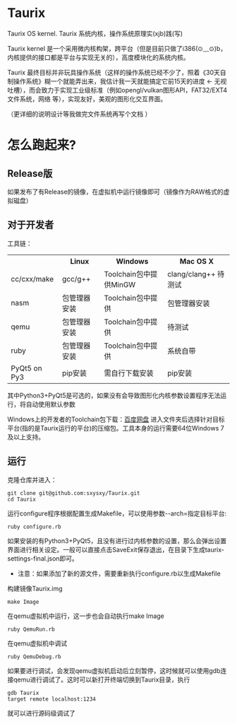 # Taurix
Taurix OS kernel. Taurix 系统内核，操作系统原理实(xjb)践(写)

Taurix kernel 是一个采用微内核构架，跨平台（但是目前只做了i386(⊙﹏⊙)b，内核提供的接口都是平台与实现无关的），高度模块化的系统内核。

Taurix 最终目标并非玩具操作系统（这样的操作系统已经不少了，照着《30天自制操作系统》糊一个就能弄出来，我估计我一天就能搞定它前15天的进度 <- 无视吐槽），而会致力于实现工业级标准（例如opengl/vulkan图形API，FAT32/EXT4文件系统，网络 等），实现友好，美观的图形化交互界面。

（更详细的说明设计等我做完文件系统再写个文档 ）

# 怎么跑起来?

## Release版 

如果发布了有Release的镜像，在虚拟机中运行镜像即可（镜像作为RAW格式的虚拟磁盘）

## 对于开发者

工具链： 

<table>
<th> <th> Linux <th> Windows <th> Mac OS X
<tr>
<td> cc/cxx/make <td> gcc/g++ <td> Toolchain包中提供MinGW <td> clang/clang++ 待测试
</tr>
<tr>
<td> nasm <td> 包管理器安装 <td> Toolchain包中提供 <td> 包管理器安装
</tr>
<tr>
<td> qemu <td> 包管理器安装 <td> Toolchain包中提供 <td> 待测试
</tr>
<tr>
<td> ruby <td> 包管理器安装 <td> Toolchain包中提供 <td> 系统自带
</tr>
<tr>
<td> PyQt5 on Py3 <td> pip安装  <td> 需自行下载安装 <td> pip安装
</tr>
</table>

其中Python3+PyQt5是可选的，如果没有会导致图形化内核参数设置程序无法运行，将自动使用默认参数

Windows上的开发者的Toolchain包下载：<a href="https://pan.baidu.com/s/11_YUA1vqKfbiQyC1Oo3h6w">百度网盘</a> 进入文件夹后选择针对目标平台(指的是Taurix运行的平台)的压缩包。工具本身的运行需要64位Windows 7及以上支持。

## 运行

克隆仓库并进入：
```
git clone git@github.com:sxysxy/Taurix.git
cd Taurix
```

运行configure程序根据配置生成Makefile，可以使用参数--arch=指定目标平台:
```
ruby configure.rb
```
如果安装的有Python3+PyQt5，且没有进行过内核参数的设置，那么会弹出设置界面进行相关设定。一般可以直接点击SaveExit保存退出，在目录下生成taurix-settings-final.json即可。
- 注意：如果添加了新的源文件，需要重新执行configure.rb以生成Makefile

构建镜像Taurix.img
```
make Image
```

在qemu虚拟机中运行，这一步也会自动执行make Image
```
ruby QemuRun.rb
```

在qemu虚拟机中调试
```
ruby QemuDebug.rb
```
如果要进行调试，会发现qemu虚拟机启动后立刻暂停，这时候就可以使用gdb连接qemu进行调试了。这时可以新打开终端切换到Taurix目录，执行
```
gdb Taurix
target remote localhost:1234
```
就可以进行源码级调试了


